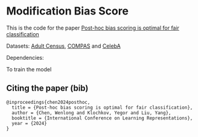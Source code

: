 # Modification Bias Score
This is the code for the paper [Post-hoc bias scoring is optimal for fair classification](https://openreview.net/forum?id=FM5xfcaR2Y)

Datasets: [Adult Census](https://www.kaggle.com/datasets/uciml/adult-census-income), [COMPAS](https://www.kaggle.com/datasets/danofer/compass) and [CelebA](https://www.kaggle.com/datasets/jessicali9530/celeba-dataset)

Dependencies:

To train the model

## Citing the paper (bib)
```
@inproceedings{chen2024posthoc,
  title = {Post-hoc bias scoring is optimal for fair classification},
  author = {Chen, Wenlong and Klochkov, Yegor and Liu, Yang},
  booktitle = {International Conference on Learning Representations},
  year = {2024}
}
